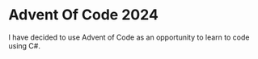 # Advent Of Code 2024
I have decided to use Advent of Code as an opportunity to learn to code using C#.
